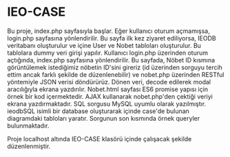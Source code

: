 # IEO-CASE

Bu proje, index.php sayfasıyla başlar. Eğer kullanıcı oturum açmamışsa, login.php sayfasına yönlendirilir. Bu sayfa ilk kez ziyaret ediliyorsa, IEODB veritabanı oluşturulur ve içine User ve Nobet tabloları oluşturulur. Bu tablolara dummy veri girişi yapılır. Kullanıcı login.php üzerinden oturum açtığında, index.php sayfasına yönlendirilir. Bu sayfada, Nöbet ID kısmına görüntülemek istediğimiz nöbetin ID'sini gireriz (id üzerinden sorguyu tercih ettim ancak farklı şekilde de düzenlenebilir) ve nobet.php üzerinden RESTful yöntemiyle JSON verisi döndürürüz. Dönen veri, decode edilerek modal aracılığıyla ekrana yazdırılır. 
Nobet.html sayfası ES6 promise yapısı için örnek bir kod içermektedir. AJAX kullanarak nobet.php'den çektiği veriyi ekrana yazdırmaktadır.
SQL sorgusu MySQL uyumlu olarak yazılmıştır. ieodbSQL isimli bir database oluşturarak içinde case'de bulunan diagramdaki tabloları yaratır. Sorgunun son kısmında örnek queryler bulunmaktadır.

Proje localhost altında IEO-CASE klasörü içinde çalışacak şekilde düzenlenmiştir.
